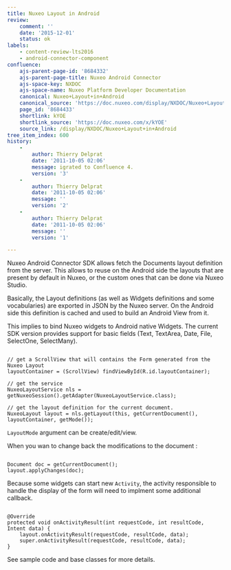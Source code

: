 ```yaml
---
title: Nuxeo Layout in Android
review:
    comment: ''
    date: '2015-12-01'
    status: ok
labels:
    - content-review-lts2016
    - android-connector-component
confluence:
    ajs-parent-page-id: '8684332'
    ajs-parent-page-title: Nuxeo Android Connector
    ajs-space-key: NXDOC
    ajs-space-name: Nuxeo Platform Developer Documentation
    canonical: Nuxeo+Layout+in+Android
    canonical_source: 'https://doc.nuxeo.com/display/NXDOC/Nuxeo+Layout+in+Android'
    page_id: '8684433'
    shortlink: kYOE
    shortlink_source: 'https://doc.nuxeo.com/x/kYOE'
    source_link: /display/NXDOC/Nuxeo+Layout+in+Android
tree_item_index: 600
history:
    -
        author: Thierry Delprat
        date: '2011-10-05 02:06'
        message: igrated to Confluence 4.
        version: '3'
    -
        author: Thierry Delprat
        date: '2011-10-05 02:06'
        message: ''
        version: '2'
    -
        author: Thierry Delprat
        date: '2011-10-05 02:06'
        message: ''
        version: '1'

---
```

Nuxeo Android Connector SDK allows fetch the Documents layout definition from the server.
This allows to reuse on the Android side the layouts that are present by default in Nuxeo, or the custom ones that can be done via Nuxeo Studio.

Basically, the Layout definitions (as well as Widgets definitions and some vocabularies) are exported in JSON by the Nuxeo server.
On the Android side this definition is cached and used to build an Android View from it.

This implies to bind Nuxeo widgets to Android native Widgets.
The current SDK version provides support for basic fields (Text, TextArea, Date, File, SelectOne, SelectMany).

```

// get a ScrollView that will contains the Form generated from the Nuxeo Layout
layoutContainer = (ScrollView) findViewById(R.id.layoutContainer);

// get the service
NuxeoLayoutService nls = getNuxeoSession().getAdapter(NuxeoLayoutService.class);

// get the layout definition for the current document.
NuxeoLayout layout = nls.getLayout(this, getCurrentDocument(), layoutContainer, getMode());

```

`LayoutMode` argument can be create/edit/view.

When you wan to change back the modifications to the document :

```

Document doc = getCurrentDocument();
layout.applyChanges(doc);

```

Because some widgets can start new `Activity`, the activity responsible to handle the display of the form will need to implment some additional callback.

```

@Override
protected void onActivityResult(int requestCode, int resultCode, Intent data) {
	layout.onActivityResult(requestCode, resultCode, data);
	super.onActivityResult(requestCode, resultCode, data);
}

```

See sample code and base classes for more details.
